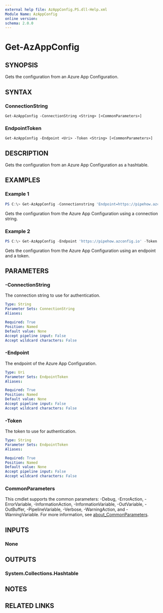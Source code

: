 ```yaml
---
external help file: AzAppConfig.PS.dll-Help.xml
Module Name: AzAppConfig
online version:
schema: 2.0.0
---
```


# Get-AzAppConfig

## SYNOPSIS

Gets the configuration from an Azure App Configuration.

## SYNTAX

### ConnectionString

```plaintext
Get-AzAppConfig -ConnectionString <String> [<CommonParameters>]
```

### EndpointToken

```plaintext
Get-AzAppConfig -Endpoint <Uri> -Token <String> [<CommonParameters>]
```

## DESCRIPTION

Gets the configuration from an Azure App Configuration as a hashtable.

## EXAMPLES

### Example 1

```powershell
PS C:\> Get-AzAppConfig -Connectionstring 'Endpoint=https://pipehow.azconfig.io;Id=fake-id-00:identifier;Secret=onlyanexample'
```

Gets the configuration from the Azure App Configuration using a connection string.

### Example 2

```powershell
PS C:\> Get-AzAppConfig -Endpoint 'https://pipehow.azconfig.io' -Token 'mytoken'
```

Gets the configuration from the Azure App Configuration using an endpoint and a token.

## PARAMETERS

### -ConnectionString

The connection string to use for authentication.

```yaml
Type: String
Parameter Sets: ConnectionString
Aliases:

Required: True
Position: Named
Default value: None
Accept pipeline input: False
Accept wildcard characters: False
```

### -Endpoint

The endpoint of the Azure App Configuration.

```yaml
Type: Uri
Parameter Sets: EndpointToken
Aliases:

Required: True
Position: Named
Default value: None
Accept pipeline input: False
Accept wildcard characters: False
```

### -Token

The token to use for authentication.

```yaml
Type: String
Parameter Sets: EndpointToken
Aliases:

Required: True
Position: Named
Default value: None
Accept pipeline input: False
Accept wildcard characters: False
```

### CommonParameters

This cmdlet supports the common parameters: -Debug, -ErrorAction, -ErrorVariable, -InformationAction, -InformationVariable, -OutVariable, -OutBuffer, -PipelineVariable, -Verbose, -WarningAction, and -WarningVariable. For more information, see [about_CommonParameters](http://go.microsoft.com/fwlink/?LinkID=113216).

## INPUTS

### None

## OUTPUTS

### System.Collections.Hashtable

## NOTES

## RELATED LINKS
